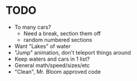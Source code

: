 # TODO

- To many cars?
    - Need a break, section them off
    - random numbered sections
- Want "Lakes" of water
- "Jump" animation, don't teleport things around
- Keep waters and cars in 1 list?
- General math/speed/sizes/etc
- "Clean", Mr. Bloom approved code